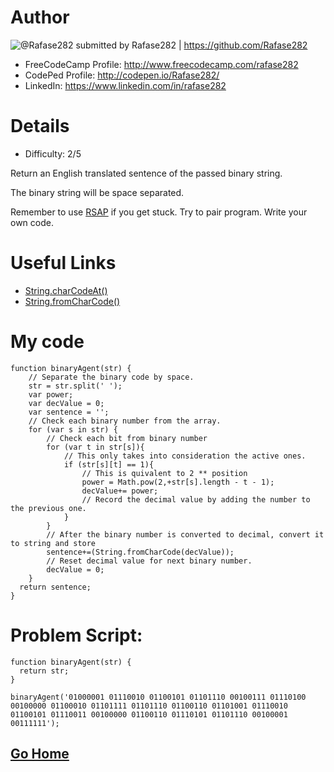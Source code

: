 # Author

![@Rafase282](https://avatars0.githubusercontent.com/Rafase282?&s=128) submitted by Rafase282 | https://github.com/Rafase282

* FreeCodeCamp Profile: http://www.freecodecamp.com/rafase282
* CodePed Profile: http://codepen.io/Rafase282/
* LinkedIn: https://www.linkedin.com/in/rafase282

# Details

* Difficulty: 2/5

Return an English translated sentence of the passed binary string.

The binary string will be space separated.

Remember to use [RSAP](http://www.freecodecamp.com/field-guide/how-do-i-get-help-when-I-get-stuck) if you get stuck. Try to pair program. Write your own code.

# Useful Links

* [String.charCodeAt()](https://developer.mozilla.org/en-US/docs/Web/JavaScript/Reference/Global_Objects/String/charCodeAt)
* [String.fromCharCode()](https://developer.mozilla.org/en-US/docs/Web/JavaScript/Reference/Global_Objects/String/fromCharCode)

# My code

```
function binaryAgent(str) {
	// Separate the binary code by space.
    str = str.split(' ');
    var power;
    var decValue = 0;
    var sentence = '';
    // Check each binary number from the array.
    for (var s in str) {
        // Check each bit from binary number
        for (var t in str[s]){
            // This only takes into consideration the active ones.
            if (str[s][t] == 1){
            	// This is quivalent to 2 ** position
                power = Math.pow(2,+str[s].length - t - 1);
                decValue+= power;
                // Record the decimal value by adding the number to the previous one.
            }
        }
        // After the binary number is converted to decimal, convert it to string and store
        sentence+=(String.fromCharCode(decValue));
        // Reset decimal value for next binary number.
        decValue = 0;
    }
  return sentence;
}
```
# Problem Script:

```
function binaryAgent(str) {
  return str;
}

binaryAgent('01000001 01110010 01100101 01101110 00100111 01110100 00100000 01100010 01101111 01101110 01100110 01101001 01110010 01100101 01110011 00100000 01100110 01110101 01101110 00100001 00111111');
```
## [Go Home](https://github.com/Rafase282/My-FreeCodeCamp-Code/wiki)